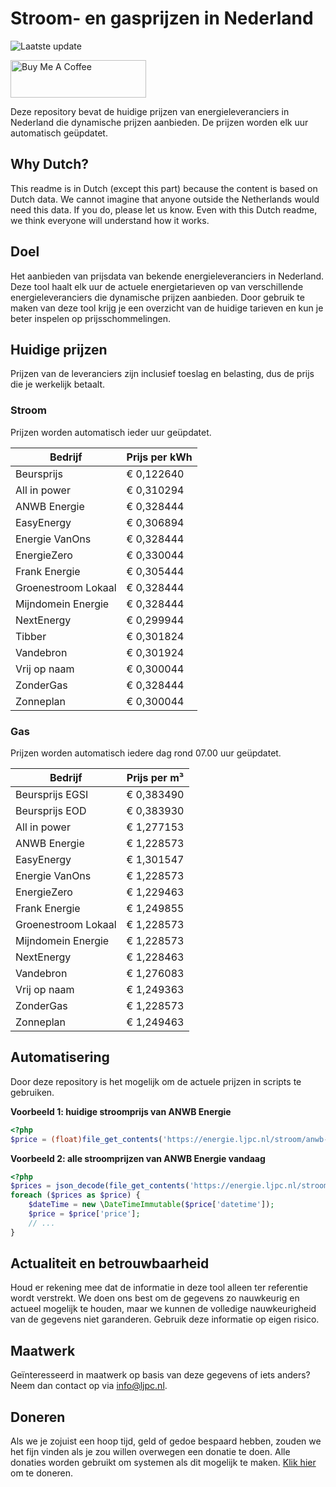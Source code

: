 # Stroom- en gasprijzen in Nederland

![Laatste update](https://img.shields.io/badge/laatste%20update-2024--09--02%2009%3A00%20CET-brightgreen)

<a href="https://www.buymeacoffee.com/Lars-" target="_blank"><img src="https://cdn.buymeacoffee.com/buttons/v2/default-orange.png" alt="Buy Me A Coffee" height="60" style="height: 60px !important;width: 217px !important;" ></a>

Deze repository bevat de huidige prijzen van energieleveranciers in Nederland die dynamische prijzen aanbieden. De prijzen worden elk uur automatisch geüpdatet.

## Why Dutch?

This readme is in Dutch (except this part) because the content is based on Dutch data. We cannot imagine that anyone outside the Netherlands would need this data. If you do, please let us know. Even with this Dutch readme, we think
everyone will understand how it works.

## Doel

Het aanbieden van prijsdata van bekende energieleveranciers in Nederland. Deze tool haalt elk uur de actuele energietarieven op van verschillende energieleveranciers die dynamische prijzen aanbieden. Door gebruik te maken van deze tool
krijg je een overzicht van de huidige tarieven en kun je beter inspelen op prijsschommelingen.

## Huidige prijzen

Prijzen van de leveranciers zijn inclusief toeslag en belasting, dus de prijs die je werkelijk betaalt.

### Stroom

Prijzen worden automatisch ieder uur geüpdatet.

 Bedrijf | Prijs per kWh 
---------|---------------
Beursprijs | € 0,122640
All in power | € 0,310294
ANWB Energie | € 0,328444
EasyEnergy | € 0,306894
Energie VanOns | € 0,328444
EnergieZero | € 0,330044
Frank Energie | € 0,305444
Groenestroom Lokaal | € 0,328444
Mijndomein Energie | € 0,328444
NextEnergy | € 0,299944
Tibber | € 0,301824
Vandebron | € 0,301924
Vrij op naam | € 0,300044
ZonderGas | € 0,328444
Zonneplan | € 0,300044


### Gas

Prijzen worden automatisch iedere dag rond 07.00 uur geüpdatet.

 Bedrijf | Prijs per m³ 
---------|--------------
Beursprijs EGSI | € 0,383490
Beursprijs EOD | € 0,383930
All in power | € 1,277153
ANWB Energie | € 1,228573
EasyEnergy | € 1,301547
Energie VanOns | € 1,228573
EnergieZero | € 1,229463
Frank Energie | € 1,249855
Groenestroom Lokaal | € 1,228573
Mijndomein Energie | € 1,228573
NextEnergy | € 1,228463
Vandebron | € 1,276083
Vrij op naam | € 1,249363
ZonderGas | € 1,228573
Zonneplan | € 1,249463


## Automatisering

Door deze repository is het mogelijk om de actuele prijzen in scripts te gebruiken.

**Voorbeeld 1: huidige stroomprijs van ANWB Energie**

```php
<?php
$price = (float)file_get_contents('https://energie.ljpc.nl/stroom/anwb-energie-nu.txt');

```

**Voorbeeld 2: alle stroomprijzen van ANWB Energie vandaag**

```php
<?php
$prices = json_decode(file_get_contents('https://energie.ljpc.nl/stroom/all-in-power-vandaag.json'),true);
foreach ($prices as $price) {
    $dateTime = new \DateTimeImmutable($price['datetime']);
    $price = $price['price'];
    // ...
}
```

## Actualiteit en betrouwbaarheid

Houd er rekening mee dat de informatie in deze tool alleen ter referentie wordt verstrekt. We doen ons best om de gegevens zo nauwkeurig en actueel mogelijk te houden, maar we kunnen de volledige nauwkeurigheid van de gegevens niet
garanderen. Gebruik deze informatie op eigen risico.

## Maatwerk

Geïnteresseerd in maatwerk op basis van deze gegevens of iets anders? Neem dan contact op
via [info@ljpc.nl](mailto:info@ljpc.nl?subject=Energie%20prijzen).

## Doneren

Als we je zojuist een hoop tijd, geld of gedoe bespaard hebben, zouden we het fijn vinden als je zou willen overwegen een
donatie te doen. Alle donaties worden gebruikt om systemen als dit mogelijk te
maken. [Klik hier](https://www.buymeacoffee.com/Lars-) om te doneren.

